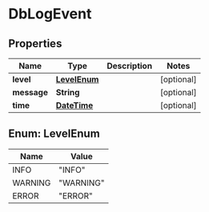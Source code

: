 
# DbLogEvent

## Properties
Name | Type | Description | Notes
------------ | ------------- | ------------- | -------------
**level** | [**LevelEnum**](#LevelEnum) |  |  [optional]
**message** | **String** |  |  [optional]
**time** | [**DateTime**](DateTime.md) |  |  [optional]


<a name="LevelEnum"></a>
## Enum: LevelEnum
Name | Value
---- | -----
INFO | &quot;INFO&quot;
WARNING | &quot;WARNING&quot;
ERROR | &quot;ERROR&quot;



